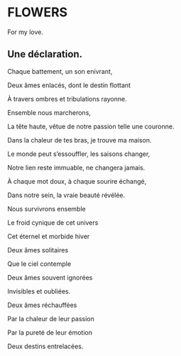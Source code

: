 # FLOWERS
For my love.

## Une déclaration.


Chaque battement, un son enivrant,

Deux âmes enlacés, dont le destin flottant

À travers ombres et tribulations rayonne.

Ensemble nous marcherons,

La tête haute, vêtue de notre passion telle une couronne.

Dans la chaleur de tes bras, je trouve ma maison.


Le monde peut s’essouffler, les saisons changer,

Notre lien reste immuable, ne changera jamais.

À chaque mot doux, à chaque sourire échangé,

Dans notre sein, la vraie beauté révélée.


Nous survivrons ensemble

Le froid cynique de cet univers

Cet éternel et morbide hiver

Deux âmes solitaires

Que le ciel contemple

Deux âmes souvent ignorées

Invisibles et oubliées.


Deux âmes réchauffées

Par la chaleur de leur passion

Par la pureté de leur émotion

Deux destins entrelacées.
